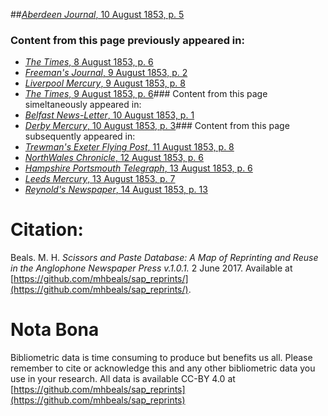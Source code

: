 ##[*Aberdeen Journal*, 10 August 1853, p. 5](https://mhbeals.github.io/sap_html/Aberdeen-Journal/Aberdeen-Journal-10-August-1853-p-5)

### Content from this page previously appeared in:
+ [*The Times*, 8 August 1853, p. 6](https://mhbeals.github.io/sap_html/The-Times/The-Times-8-August-1853-p-6)
+ [*Freeman's Journal*, 9 August 1853, p. 2](https://mhbeals.github.io/sap_html/Freeman's-Journal/Freeman's-Journal-9-August-1853-p-2)
+ [*Liverpool Mercury*, 9 August 1853, p. 8](https://mhbeals.github.io/sap_html/Liverpool-Mercury/Liverpool-Mercury-9-August-1853-p-8)
+ [*The Times*, 9 August 1853, p. 6](https://mhbeals.github.io/sap_html/The-Times/The-Times-9-August-1853-p-6)### Content from this page simeltaneously appeared in:
+ [*Belfast News-Letter*, 10 August 1853, p. 1](https://mhbeals.github.io/sap_html/Belfast-News-Letter/Belfast-News-Letter-10-August-1853-p-1)
+ [*Derby Mercury*, 10 August 1853, p. 3](https://mhbeals.github.io/sap_html/Derby-Mercury/Derby-Mercury-10-August-1853-p-3)### Content from this page subsequently appeared in:
+ [*Trewman's Exeter Flying Post*, 11 August 1853, p. 8](https://mhbeals.github.io/sap_html/Trewman's-Exeter-Flying-Post/Trewman's-Exeter-Flying-Post-11-August-1853-p-8)
+ [*NorthWales Chronicle*, 12 August 1853, p. 6](https://mhbeals.github.io/sap_html/NorthWales-Chronicle/NorthWales-Chronicle-12-August-1853-p-6)
+ [*Hampshire Portsmouth Telegraph*, 13 August 1853, p. 6](https://mhbeals.github.io/sap_html/Hampshire-Portsmouth-Telegraph/Hampshire-Portsmouth-Telegraph-13-August-1853-p-6)
+ [*Leeds Mercury*, 13 August 1853, p. 7](https://mhbeals.github.io/sap_html/Leeds-Mercury/Leeds-Mercury-13-August-1853-p-7)
+ [*Reynold's Newspaper*, 14 August 1853, p. 13](https://mhbeals.github.io/sap_html/Reynold's-Newspaper/Reynold's-Newspaper-14-August-1853-p-13)
                    
# Citation: 

Beals. M. H. *Scissors and Paste Database: A Map of Reprinting and Reuse in the Anglophone Newspaper Press v.1.0.1.* 2 June 2017. Available at [https://github.com/mhbeals/sap_reprints/](https://github.com/mhbeals/sap_reprints/). 
                    
# Nota Bona

Bibliometric data is time consuming to produce but benefits us all. Please remember to cite or acknowledge this and any other bibliometric data you use in your research. All data is available CC-BY 4.0 at [https://github.com/mhbeals/sap_reprints](https://github.com/mhbeals/sap_reprints)